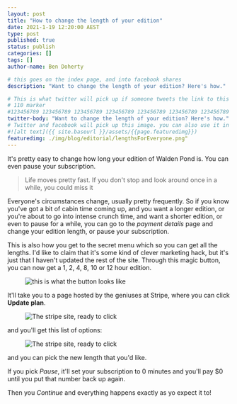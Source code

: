 ```yaml
---
layout: post
title: "How to change the length of your edition"
date: 2021-1-19 12:20:00 AEST
type: post
published: true
status: publish
categories: []
tags: []
author-name: Ben Doherty

# this goes on the index page, and into facebook shares
description: "Want to change the length of your edition? Here's how."

# This is what twitter will pick up if someone tweets the link to this page
# 110 marker
#123456789 123456789 123456789 123456789 123456789 123456789 123456789 123456789 123456789 123456789 123456789 123456789
twitter-body: "Want to change the length of your edition? Here's how."
# Twitter and facebook will pick up this image. you can also use it in a post with: -
#![alt text]({{ site.baseurl }}/assets/{{page.featuredimg}})
featuredimg: ./img/blog/editorial/lengthsForEveryone.png"
---
```


It's pretty easy to change how long your edition of Walden Pond is. You can even pause your subscription.

> Life moves pretty fast. If you don't stop and look around once in a while, you could miss it

<!--more-->

Everyone's circumstances change, usually pretty frequently. So if you know you've got a bit of cabin time coming up, and you want a longer edition, or you're about to go into intense crunch time, and want a shorter edition, or even to pause for a while, you can go to the <em>payment details</em> page and change your edition length, or pause your subscription.

This is also how you get to the secret menu which so you can get all the lengths. I'd like to claim that it's some kind of clever marketing hack, but it's just that I haven't updated the rest of the site. Through this magic button, you can now get a 1, 2, 4, 8, 10 or 12 hour edition.

<figure class="">

![this is what the button looks like](https://waldenpond.press/img/blog/updateSub/manageBillingButton.jpg)

</figure>

It'll take you to a page hosted by the geniuses at Stripe, where you can click **Update plan**.

<figure class="half-width right">

![The stripe site, ready to click](https://waldenpond.press/img/blog/updateSub/update-plan.jpg)

</figure>

and you'll get this list of options:

<figure class="half-width left">

![The stripe site, ready to click](https://waldenpond.press/img/blog/updateSub/prices.jpg)

</figure>

and you can pick the new length that you'd like.

If you pick _Pause_, it'll set your subscription to 0 minutes and you'll pay $0 until you put that number back up again.

Then you _Continue_ and everything happens exactly as yo expect it to!
